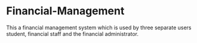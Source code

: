 # Financial-Management
This a financial management system which is used by three separate users student, financial staff and the financial   administrator.
